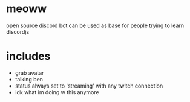 # meoww
open source discord bot can be used as base for people trying to learn discordjs

# includes
* grab avatar
* talking ben
* status always set to 'streaming' with any twitch connection
* idk what im doing w this anymore
